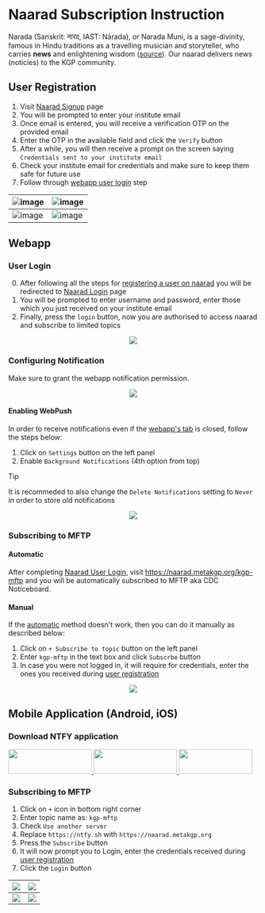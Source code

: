 # Naarad Subscription Instruction

Narada (Sanskrit: नारद, IAST: Nārada), or Narada Muni, is a sage-divinity, famous in Hindu traditions as a travelling musician and storyteller, who carries **news** and enlightening wisdom ([source](https://en.wikipedia.org/wiki/Narada)). Our naarad delivers news (noticies) to the KGP community.

## User Registration

1. Visit [Naarad Signup](https://naarad.metakgp.org/signup) page
2. You will be prompted to enter your institute email
3. Once email is entered, you will receive a verification OTP on the provided email
4. Enter the OTP in the available field and click the `Verify` button
5. After a while, you will then receive a prompt on the screen saying `Credentials sent to your institute email`
6. Check your institute email for credentials and make sure to keep them safe for future use
7. Follow through [webapp user login](#user-login) step

| ![image](https://github.com/metakgp/naarad/assets/86282911/f4e828c6-fa58-496b-bf09-7cb6cd7d2b09) | ![image](https://github.com/metakgp/naarad/assets/86282911/94e0acad-d05c-4640-a75d-debb3276abcc) |
| ---------------------------------- | -------------------------------- |
| ![image](https://github.com/metakgp/naarad/assets/86282911/1aaa2595-15c1-4530-8c91-e06c1790382f) | ![image](https://github.com/metakgp/naarad/assets/86282911/5af29554-8b3a-4776-81fb-26a9af41128b) |

## Webapp

### User Login

0. After following all the steps for [registering a user on naarad](#user-registration) you will be redirected to [Naarad Login](https://naarad.metakgp.org/login) page
1. You will be prompted to enter username and password, enter those which you just received on your institute email
2. Finally, press the `login` button, now you are authorised to access naarad and subscribe to limited topics

<div align="center">
  <img src="https://github.com/metakgp/naarad/assets/86282911/ab48f663-4f2c-41a5-95e6-c02a845cb368">
</div>

### Configuring Notification

Make sure to grant the webapp notification permission.

<div align="center">
  <img src="https://github.com/metakgp/naarad/assets/86282911/1b0115cb-0d79-4f70-99c5-7adeb2e92a9c">
</div>

#### Enabling WebPush

In order to receive notifications even if the [webapp's tab](https://naarad.metakgp.org) is closed, follow the steps below:

1. Click on `Settings` button on the left panel
2. Enable `Background Notifications` (4th option from top)

> [!Tip]
> It is recommeded to also change the `Delete Notifications` setting to `Never` in order to store old notifications

<div align="center">
  <img src="https://github.com/metakgp/naarad/assets/86282911/45ab7ef1-91d4-4fea-8375-6b0c70c4b9c4">
</div>

### Subscribing to MFTP

#### Automatic

After completing [Naarad User Login](#user-login), visit https://naarad.metakgp.org/kgp-mftp and you will be automatically subscribed to MFTP aka CDC Noticeboard.

#### Manual

If the [automatic](#automatic) method doesn't work, then you can do it manually as described below:

1. Click on `+ Subscribe to topic` button on the left panel
2. Enter `kgp-mftp` in the text box and click `Subscrbe` button
3. In case you were not logged in, it will require for credentials, enter the ones you received during [user registration](#user-registration)

<div align="center">
  <img src="https://github.com/metakgp/naarad/assets/86282911/43d66861-b5ef-4776-a940-21565da7b5a0">
</div>

## Mobile Application (Android, iOS)

### Download NTFY application

<div class="mt-8 flex flex-wrap gap-x-3 gap-y-4">
  <a target="_blank" href="https://play.google.com/store/apps/details?id=io.heckel.ntfy">
    <img alt="Get it on Google Play" src="https://ntfy.sh/_next/static/media/badge-google.19268080.png" width="168" height="50" decoding="async" data-nimg="1" loading="lazy" style="color:transparent">
  </a>
  <a target="_blank" href="https://f-droid.org/en/packages/io.heckel.ntfy/">
    <img alt="Get it on F-Droid" src="https://ntfy.sh/_next/static/media/badge-fdroid.f6ae6646.png" width="168" height="50" decoding="async" data-nimg="1" loading="lazy" style="color:transparent">
  </a>
  <a target="_blank" href="https://apps.apple.com/us/app/ntfy/id1625396347">
    <img alt="Download on the App Store" src="https://ntfy.sh/_next/static/media/badge-apple.4bec723d.png" width="148" height="50" decoding="async" data-nimg="1" loading="lazy" style="color:transparent">
  </a>
</div>

### Subscribing to MFTP

1. Click on `+` icon in bottom right corner
2. Enter topic name as: `kgp-mftp`
3. Check `Use another server`
4. Replace `https://ntfy.sh` with `https://naarad.metakgp.org`
5. Press the `Subscribe` button
6. It will now prompt you to Login, enter the credentials received during [user registration](#user-registration)
7. Click the `Login` button

| ![](https://github.com/metakgp/naarad/assets/86282911/2e6cb3df-d65b-41a0-bcf0-7623607bf56b) | ![](https://github.com/metakgp/naarad/assets/86282911/0a65338a-705d-47dd-8fa7-e399e23f4908) |
| ---------------------------------- | -------------------------------- |
| ![](https://github.com/metakgp/naarad/assets/86282911/7969077b-32bf-4087-ab46-a09c89c85cc7) | ![](https://github.com/metakgp/naarad/assets/86282911/105834fe-8744-4d88-af61-4a7624f8db61) |
